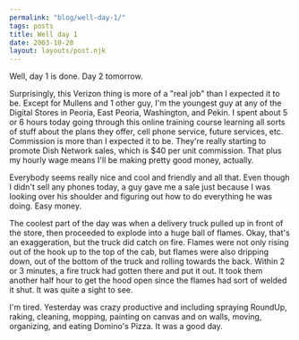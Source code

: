 ```yaml
---
permalink: "blog/well-day-1/"
tags: posts
title: Well day 1
date: 2003-10-20
layout: layouts/post.njk
---
```


Well, day 1 is done. Day 2 tomorrow.

Surprisingly, this Verizon thing is more of a "real job" than I expected it to be. Except for Mullens and 1 other guy, I'm the youngest guy at any of the Digital Stores in Peoria, East Peoria, Washington, and Pekin. I spent about 5 or 6 hours today going through this online training course learning all sorts of stuff about the plans they offer, cell phone service, future services, etc. Commission is more than I expected it to be. They're really starting to promote Dish Network sales, which is $40 per unit commission. That plus my hourly wage means I'll be making pretty good money, actually. 

Everybody seems really nice and cool and friendly and all that. Even though I didn't sell any phones today, a guy gave me a sale just because I was looking over his shoulder and figuring out how to do everything he was doing. Easy money. 

The coolest part of the day was when a delivery truck pulled up in front of the store, then proceeded to explode into a huge ball of flames. Okay, that's an exaggeration, but the truck did catch on fire. Flames were not only rising out of the hook up to the top of the cab, but flames were also dripping down, out of the bottom of the truck and rolling towards the back. Within 2 or 3 minutes, a fire truck had gotten there and put it out. It took them another half hour to get the hood open since the flames had sort of welded it shut. It was quite a sight to see.

I'm tired. Yesterday was crazy productive and including spraying RoundUp, raking, cleaning, mopping, painting on canvas and on walls, moving, organizing, and eating Domino's Pizza. It was a good day.